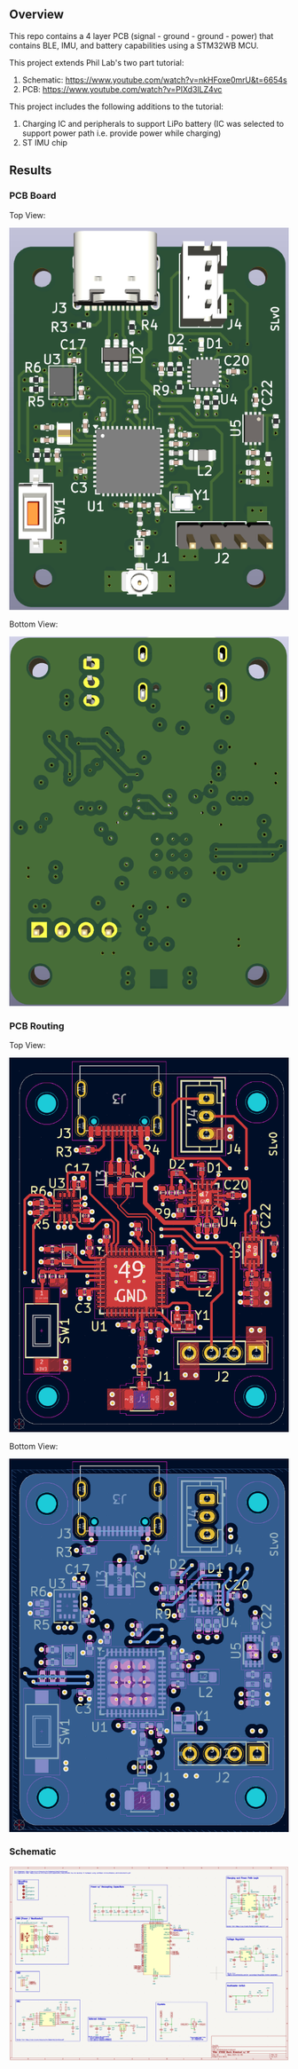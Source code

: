## Overview

This repo contains a 4 layer PCB (signal - ground - ground - power) that contains BLE, IMU, and battery capabilities using
a STM32WB MCU.

This project extends Phil Lab's two part tutorial:

1) Schematic: https://www.youtube.com/watch?v=nkHFoxe0mrU&t=6654s
2) PCB: https://www.youtube.com/watch?v=PlXd3lLZ4vc

This project includes the following additions to the tutorial:

1) Charging IC and peripherals to support LiPo battery (IC was selected to support power path i.e. provide power while charging)
2) ST IMU chip

## Results

### PCB Board

Top View:

![Final PCB Board, Top View](images/pcb_3d.png)

Bottom View:

![Final PCB Board, Bottom View](images/pcb_3d_bottom.png)

### PCB Routing

Top View:

![Top of PCB board](images/pcb_top.png)

Bottom View:

![Bottom of PCB board](images/pcb_bottom.png)

### Schematic

![Schematic of Board](images/schematic.png)
